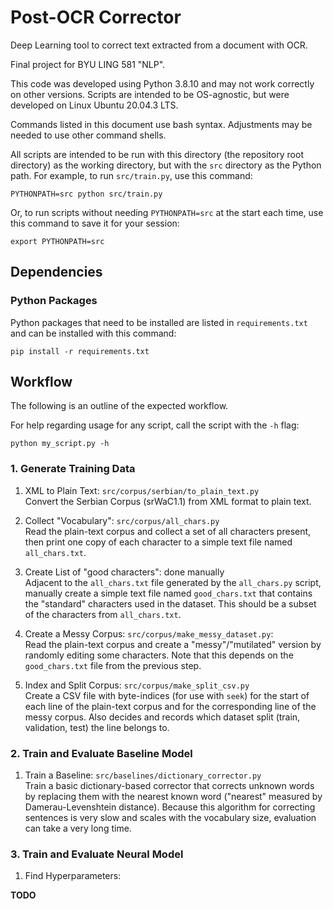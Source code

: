# Post-OCR Corrector

Deep Learning tool to correct text extracted from a document with OCR.

Final project for BYU LING 581 "NLP".

This code was developed using Python 3.8.10 and may not work correctly on other versions.
Scripts are intended to be OS-agnostic, but were developed on Linux Ubuntu 20.04.3 LTS.

Commands listed in this document use bash syntax. Adjustments may be needed to use other command shells.

All scripts are intended to be run with this directory (the repository root directory) as the working directory,
but with the `src` directory as the Python path. For example, to run `src/train.py`, use this command:
```shell
PYTHONPATH=src python src/train.py 
```

Or, to run scripts without needing `PYTHONPATH=src` at the start each time, use this command to save it for your session:
```shell
export PYTHONPATH=src
```


## Dependencies

### Python Packages

Python packages that need to be installed are listed in `requirements.txt` and can be installed with this command:
```shell
pip install -r requirements.txt
```


## Workflow

The following is an outline of the expected workflow.

For help regarding usage for any script, call the script with the `-h` flag:
```shell
python my_script.py -h
```

### 1. Generate Training Data

1. XML to Plain Text: `src/corpus/serbian/to_plain_text.py`  
    Convert the Serbian Corpus (srWaC1.1) from XML format to plain text.

2. Collect "Vocabulary": `src/corpus/all_chars.py`  
    Read the plain-text corpus and collect a set of all characters present, then print one copy of each character to a
    simple text file named `all_chars.txt`.

3. Create List of "good characters": done manually  
    Adjacent to the `all_chars.txt` file generated by the `all_chars.py` script, manually create a simple text file named
    `good_chars.txt` that contains the "standard" characters used in the dataset. This should be a subset of the
    characters from `all_chars.txt`.

4. Create a Messy Corpus: `src/corpus/make_messy_dataset.py`:  
    Read the plain-text corpus and create a "messy"/"mutilated" version by randomly editing some characters. Note that
    this depends on the `good_chars.txt` file from the previous step.

5. Index and Split Corpus: `src/corpus/make_split_csv.py`  
    Create a CSV file with byte-indices (for use with `seek`) for the start of each line of the plain-text corpus and for
    the corresponding line of the messy corpus. Also decides and records which dataset split (train, validation, test)
    the line belongs to.

### 2. Train and Evaluate Baseline Model

1. Train a Baseline: `src/baselines/dictionary_corrector.py`  
    Train a basic dictionary-based corrector that corrects unknown words by replacing them with the nearest known word
    ("nearest" measured by Damerau-Levenshtein distance). Because this algorithm for correcting sentences is very slow
    and scales with the vocabulary size, evaluation can take a very long time.

### 3. Train and Evaluate Neural Model

1. Find Hyperparameters: 

**TODO**
